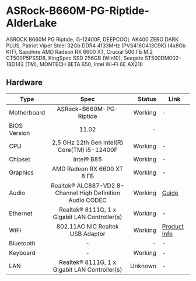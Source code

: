 # ASRock-B660M-PG-Riptide-AlderLake

ASROCK B660M PG Riptide, i5-12400F, DEEPCOOL AK400 ZERO DARK PLUS, Patriot Viper Steel 32Gb DDR4 4133MHz (PVS416G413C9K) (4x8Gb KIT), Sapphire AMD Radeon RX 6600 XT, Crucial 500 ГБ M.2 CT500P5PSSD8, KingSpec SSD 256GB (Win10), Seagate ST500DM002-1BD142 (TM), MONTECH BETA 650, Intel Wi-Fi 6E AX210

## Hardware

Type | Spec | Status | Link
---------|:---------:|----------:|----------
Motherboard		| ASRock-B660M-PG-Riptide | Working | -
BIOS Version	| 11.02 | -
CPU				| 2,5 GHz 12th Gen Intel(R) Core(TM) i5-12400F | Working | -
Chipset			| Intel® B85 | Working | -
Graphics		| AMD Radeon RX 6600 XT 8 ГБ | Working | -
Audio			| Realtek® ALC887-VD2 8-Channel High Definition Audio CODEC | Working | [Guide](https://github.com/acidanthera/AppleALC/wiki/Installation-and-usage)
Ethernet		| Realtek® 8111G, 1 x Gigabit LAN Controller(s) | Working | -
WiFi			| 802.11AC NIC Realtek USB Adaptor | Working |  [Product Info](https://www.aliexpress.com/item/33059242651.html)
Bluetooth		| - | - | -
Keyboard		| - | Working | -
LAN		        | Realtek® 8111G, 1 x Gigabit LAN Controller(s) | Unknown | -
